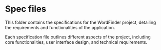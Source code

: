 # Spec files

This folder contains the specifications for the WordFinder project, detailing the requirements and functionalities of the application.

Each specification file outlines different aspects of the project, including core functionalities, user interface design, and technical requirements.
